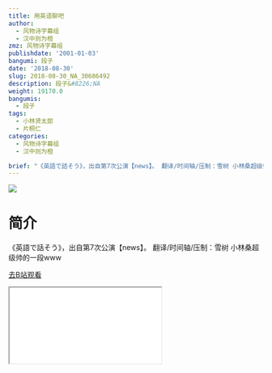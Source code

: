 ```yaml
---
title: 用英语聊吧
author:
  - 风物诗字幕组
  - 汉中则为橙
zmz: 风物诗字幕组
publishdate: '2001-01-03'
bangumi: 段子
date: '2018-08-30'
slug: 2018-08-30_NA_30686492
description: 段子&#8226;NA
weight: 19170.0
bangumis:
  - 段子
tags:
  - 小林贤太郎
  - 片桐仁
categories:
  - 风物诗字幕组
  - 汉中则为橙

brief: "《英語で話そう》，出自第7次公演【news】。 翻译/时间轴/压制：雪树 小林桑超级帅的一段www"
---
```

![](https://i.imgur.com/wkZpinv.jpg)
# 简介  
《英語で話そう》，出自第7次公演【news】。
翻译/时间轴/压制：雪树
小林桑超级帅的一段www  

[去B站观看](https://www.bilibili.com/video/av30686492/)
<div class ="resp-container"><iframe class="testiframe" src="//player.bilibili.com/player.html?aid=30686492"", scrolling="no", allowfullscreen="true" > </iframe></div> 
